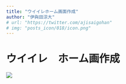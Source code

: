 ```yaml
---
title: "ウイイレホーム画面作成"
author: "伊與田涼大"
# url: "https://twitter.com/ajisaigohan"
# img: "posts_icon/018/icon.png"
---
```

# ウイイレ　ホーム画作成

![](https://i.imgur.com/ErOGbGi.png)
